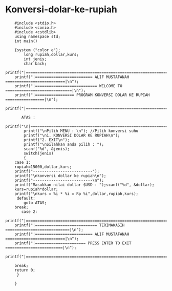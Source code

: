 # Konversi-dolar-ke-rupiah


        #include <stdio.h>
        #include <conio.h>
        #include <cstdlib>
        using namespace std;
        int main()

        {system ("color e");
            long rupiah,dollar,kurs;
            int jenis;
            char back;
        printf("|====================================================================|\n");
        printf("|========================= ALIF MUSTAFANAH ==========================|\n");
        printf("|=========================== WELCOME TO =============================|\n");
        printf("|================= PROGRAM KONVERSI DOLAR KE RUPIAH =================|\n");
        printf("|====================================================================|\n");

           ATAS :
            printf("\n|====================================================================|\n");
            printf("\nPilih MENU : \n"); //Pilih konversi suhu
            printf("\n1. KONVERSI DOLAR KE RUPIAH\n");
            printf("2. EXIT\n");
            printf("\nSilahkan anda pilih : ");
            scanf("%d", &jenis);
            switch(jenis)
            {
        case 1:
        rupiah=15000,dollar,kurs;
        printf("--------------------------");
        printf("\nkonversi dollar ke rupiah\n");
        printf("--------------------------\n");
        printf("Masukkan nilai dollar $USD : ");scanf("%d", &dollar);
        kurs=rupiah*dollar;
        printf("\nkurs = %i * %i = Rp %i",dollar,rupiah,kurs);
         default:
            goto ATAS;
        break;
           case 2:
        printf("|====================================================================|\n");
        printf("|=========================== TERIMAKASIH ============================|\n");
        printf("|========================= ALIF MUSTAFANAH ==========================|\n");
        printf("|====================== PRESS ENTER TO EXIT =========================|\n");
        printf("|====================================================================|\n");

        break;
        return 0;
         }

        }
